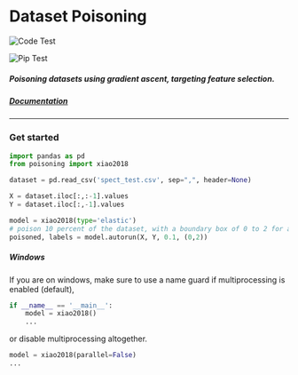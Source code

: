 # Dataset Poisoning

![Code Test](https://github.com/rpgolota/poisoning/workflows/Code%20Test/badge.svg)

![Pip Test](https://github.com/rpgolota/poisoning/workflows/Pip%20Test/badge.svg)

##### Poisoning datasets using gradient ascent, targeting feature selection.

##### [Documentation](https://rpgolota.github.io/poisoning/build/html/index.html)

---


### Get started
```python
import pandas as pd
from poisoning import xiao2018

dataset = pd.read_csv('spect_test.csv', sep=",", header=None)

X = dataset.iloc[:,:-1].values
Y = dataset.iloc[:,-1].values

model = xiao2018(type='elastic')
# poison 10 percent of the dataset, with a boundary box of 0 to 2 for all features
poisoned, labels = model.autorun(X, Y, 0.1, (0,2))
```

##### Windows
If you are on windows, make sure to use a name guard if multiprocessing is enabled (default),

```python
if __name__ == '__main__':
    model = xiao2018()
    ...
```
or disable multiprocessing altogether.
```python
model = xiao2018(parallel=False)
...
```